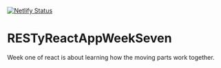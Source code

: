 [![Netlify Status](https://api.netlify.com/api/v1/badges/ebe6634a-9cbb-4df1-9a64-318bd3a74340/deploy-status)](https://app.netlify.com/sites/restyreactapp-ba3fec/deploys)

# RESTyReactAppWeekSeven
Week one of react is about learning how the moving parts work together.
